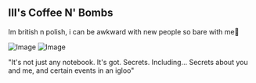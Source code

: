 ## III's Coffee N' Bombs

Im british n polish, i can be awkward with new people so bare with me💜

![Image](https://github.com/user-attachments/assets/b235589e-43eb-4154-95fc-846858648f16) ![Image](https://github.com/user-attachments/assets/19ce69df-0ec0-491e-aecc-ba3b3c61f5b0)

"It's not just any notebook. It's got. Secrets. Including... Secrets about you and me, and certain events in an igloo" 
